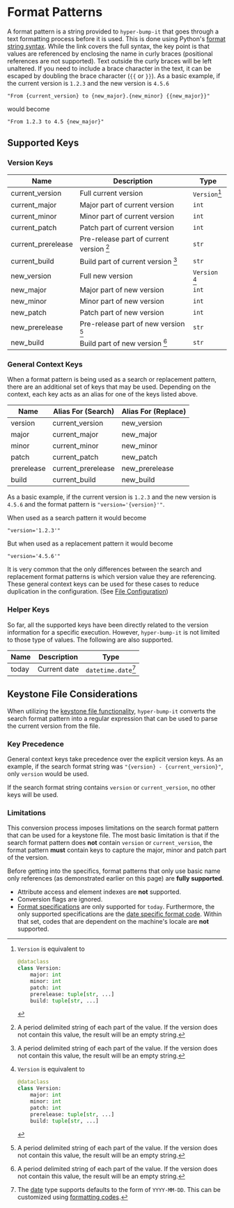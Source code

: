 # Format Patterns

A format pattern is a string provided to `hyper-bump-it` that goes through a text formatting
process before it is used. This is done using Python's [format string syntax][format-string].
While the link covers the full syntax, the key point is that values are referenced by enclosing 
the name in curly braces (positional references are not supported). Text outside the curly braces
will be left unaltered. If you need to include a brace character in the text, it can be escaped by
doubling the brace character (`{{` or `}}`). As a basic example, if the current version is `1.2.3`
and the new version is `4.5.6`

```text
"From {current_version} to {new_major}.{new_minor} {{new_major}}"
```

would become

```text
"From 1.2.3 to 4.5 {new_major}"
```

## Supported Keys

### Version Keys

| Name               | Description                              | Type           |
|--------------------|------------------------------------------|----------------|
| current_version    | Full current version                     | `Version`[^1]  |
| current_major      | Major part of current version            | `int`          |
| current_minor      | Minor part of current version            | `int`          |
| current_patch      | Patch part of current version            | `int`          |
| current_prerelease | Pre-release part of current version [^2] | `str`          |
| current_build      | Build part of current version [^2]       | `str`          |
| new_version        | Full new version                         | `Version` [^1] |
| new_major          | Major part of new version                | `int`          |
| new_minor          | Minor part of new version                | `int`          |
| new_patch          | Patch part of new version                | `int`          |
| new_prerelease     | Pre-release part of new version [^2]     | `str`          |
| new_build          | Build part of new version [^2]           | `str`          |

### General Context Keys

When a format pattern is being used as a search or replacement pattern, there are an additional set
of keys that may be used. Depending on the context, each key acts as an alias for one of the keys
listed above.

| Name       | Alias For (Search) | Alias For (Replace) |
|------------|--------------------|---------------------|
| version    | current_version    | new_version         |
| major      | current_major      | new_major           |
| minor      | current_minor      | new_minor           |
| patch      | current_patch      | new_patch           |
| prerelease | current_prerelease | new_prerelease      |
| build      | current_build      | new_build           |

As a basic example, if the current version is `1.2.3` and the new version is `4.5.6` and the format
pattern is `"version='{version}'"`.

When used as a search pattern it would become

```text
"version='1.2.3'"
```

But when used as a replacement pattern it would become

```text
"version='4.5.6'"
```

It is very common that the only differences between the search and replacement format patterns is
which version value they are referencing. These general context keys can be used for these cases to
reduce duplication in the configuration. (See [File Configuration][file-configuration])

### Helper Keys

So far, all the supported keys have been directly related to the version information for a specific
execution. However, `hyper-bump-it` is not limited to those type of values. The following are also
supported.

| Name          | Description                   | Type                |
|---------------|-------------------------------|---------------------|
| today         | Current date                  | `datetime.date`[^3] |

## Keystone File Considerations

When utilizing the [keystone file functionality][keystone-file], `hyper-bump-it` converts the
search format pattern into a regular expression that can be used to parse the current version from
the file.

### Key Precedence

General context keys take precedence over the explicit version keys. As an example, if the search
format string was `"{version} - {current_version}"`, only `version` would be used.

If the search format string contains `version` or `current_version`, no other keys will be used.

### Limitations

This conversion process imposes limitations on the search format pattern that can be used
for a keystone file. The most basic limitation is that if the search format pattern does **not**
contain `version` or `current_version`, the format pattern **must** contain keys to capture the
major, minor and patch part of the version.

Before getting into the specifics, format patterns that only use basic name only references (as
demonstrated earlier on this page) are **fully supported**.

* Attribute access and element indexes are **not** supported.
* Conversion flags are ignored.
* [Format specifications][format-specs] are only supported for `today`. Furthermore, the only
    supported specifications are the [date specific format code][date-format-code]. Within that
    set, codes that are dependent on the machine's locale are **not** supported.

[^1]:
    `Version` is equivalent to
    ```python
    @dataclass
    class Version:
        major: int
        minor: int
        patch: int
        prerelease: tuple[str, ...]
        build: tuple[str, ...]
    ```
[^2]:
    A period delimited string of each part of the value. If the version does not contain this
    value, the result will be an empty string.
[^3]:
    The [date][date] type supports defaults to the form of `YYYY-MM-DD`. This can be customized
    using [formatting codes][date-format-code].

[format-string]: https://docs.python.org/3/library/string.html#formatstrings
[file-configuration]: configuration.md#files
[keystone-file]: configuration.md#current-version
[format-specs]: https://docs.python.org/3/library/string.html#format-specification-mini-language
[date-format-code]: https://docs.python.org/3/library/datetime.html?highlight=strftime#strftime-and-strptime-format-codes
[date]: https://docs.python.org/3/library/datetime.html?highlight=strftime#datetime.date
